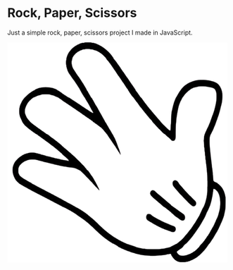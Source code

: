 # Rock, Paper, Scissors
Just a simple rock, paper, scissors project I made in JavaScript.

![image](https://github.com/amin98/rockpaperscissors/blob/main/assets/black/paper.png)